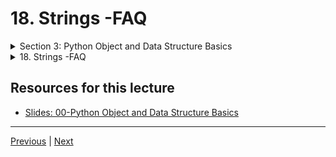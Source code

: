 #  18. Strings -FAQ

<details>
  <summary> Section 3: Python Object and Data Structure Basics </summary>

**1. Are strings mutable?**

Strings are not mutable! (meaning you can't use indexing to change individual elements of a string)

**2. How do I create comments in my code?**

You can use the hashtag # to create comments in your code

</details>

<details>
  <summary> 18. Strings -FAQ </summary>

- [Codebase: 18. Strings -FAQ](../../../codebase/python-camp/00-Python-Object-and-Data-Structure-Basics/01-data-structure.py)

</details>

## Resources for this lecture


-   [Slides: 00-Python Object and Data Structure Basics](https://docs.google.com/presentation/d/1lMiOnSVp1dbTOOLMXJXqDyUJz5-k7n-rVPgQtMj7wcA/edit#slide=id.g2586a91ea0_0_101)

---
[Previous](./17_String-Properties-and-Methods.md) | [Next](./19_Print-Formatting-with-Strings.md)